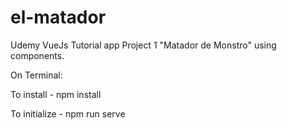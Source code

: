 # el-matador
Udemy VueJs Tutorial app Project 1 "Matador de Monstro" using components.

On Terminal:

To install - npm install

To initialize - npm run serve
